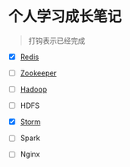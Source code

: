 # 个人学习成长笔记

>打钩表示已经完成

- [X] [Redis](redis/index.md) 
- [ ] [Zookeeper](zookeeper/index.md)
- [ ] [Hadoop](hadoop/index.md)
- [ ] HDFS
- [X] [Storm](storm/index.md)
- [ ] Spark
- [ ] Nginx

